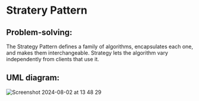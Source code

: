# Stratery Pattern
## Problem-solving:
The Strategy Pattern defines a family of algorithms, encapsulates each one, and makes them interchangeable. Strategy lets the algorithm vary independently from clients that use it.
## UML diagram: 
![Screenshot 2024-08-02 at 13 48 29](https://github.com/user-attachments/assets/2898b990-cbf5-445e-9bb6-67ab21aba5d5)
